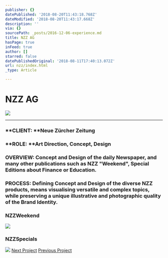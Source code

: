 ```yaml
---
publisher: {}
datePublished: '2018-08-20T11:43:18.768Z'
dateModified: '2018-08-20T11:43:17.668Z'
description: ''
via: {}
sourcePath: _posts/2016-12-06-experience.md
title: NZZ AG
hasPage: true
inFeed: true
author: []
starred: false
datePublishedOriginal: '2018-08-11T17:40:13.072Z'
url: nzz/index.html
_type: Article

---
```

# NZZ AG
![](https://the-grid-user-content.s3-us-west-2.amazonaws.com/ffab7a35-017f-42a8-909f-5f4ed9ffc309.png)

---

### **CLIENT: **Neue Zürcher Zeitung

### **ROLE: **Art Direction, Concept, Design

### **OVERVIEW:** Concept and Design of the daily Newspaper, and many other publications such as NZZ "Weekend", Special Editions about Finance or Education.

### **PROCESS:** Defining Concept and Design of the diverse NZZ products, means visualising versatile and complex topics, while preserving a unique illustrative and photographic quality of the Brand Identity.

### NZZ**Weekend**
![](https://s3-us-west-2.amazonaws.com/the-grid-img/p/050835b8ff21aaea8b658fe544a6bcea7bbe672f.png)

### NZZ**Specials**
![](https://s3-us-west-2.amazonaws.com/the-grid-img/p/ba6b07655c48c793b62e198f0cc384d9c7e65db8.png)
[Next Project][0]
[Previous Project][1]

[0]: http://besiana.io/sponti
[1]: http://besiana.io/web-design